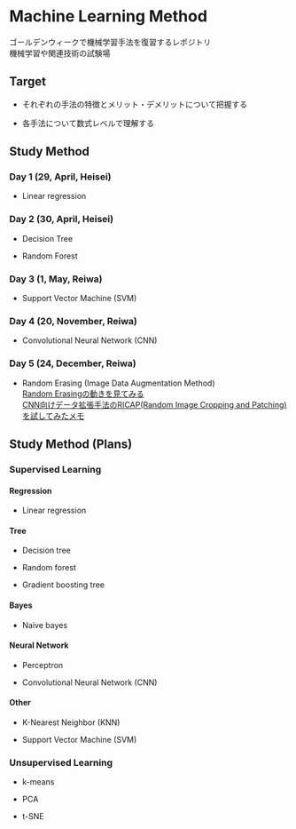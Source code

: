 # Machine Learning Method

ゴールデンウィークで機械学習手法を復習するレポジトリ  
機械学習や関連技術の試験場

## Target

- それぞれの手法の特徴とメリット・デメリットについて把握する

- 各手法について数式レベルで理解する

## Study Method

### Day 1 (29, April, Heisei)

- Linear regression

### Day 2 (30, April, Heisei)

- Decision Tree

- Random Forest

### Day 3 (1, May, Reiwa)

- Support Vector Machine (SVM)


### Day 4 (20, November, Reiwa)

- Convolutional Neural Network (CNN)

### Day 5 (24, December, Reiwa)

- Random Erasing (Image Data Augmentation Method)  
[Random Erasingの動きを見てみる](https://qiita.com/takurooo/items/a3cba475a3db2c7272fe)  
[CNN向けデータ拡張手法のRICAP(Random Image Cropping and Patching)を試してみたメモ](https://blog.knjcode.com/ricap-pytorch-memo/)

## Study Method (Plans)

### Supervised Learning

#### Regression

- Linear regression

#### Tree

- Decision tree

- Random forest

- Gradient boosting tree

#### Bayes

- Naive bayes

#### Neural Network

- Perceptron

- Convolutional Neural Network (CNN)

#### Other

- K-Nearest Neighbor (KNN)

- Support Vector Machine (SVM)

### Unsupervised Learning

- k-means

- PCA

- t-SNE